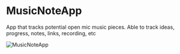 # MusicNoteApp
App that tracks potential open mic music pieces.  Able to track ideas, progress, notes, links, recording, etc

![MusicNoteApp](https://user-images.githubusercontent.com/32689288/50668136-15539b80-0f72-11e9-9514-93c646d09bc8.png)
